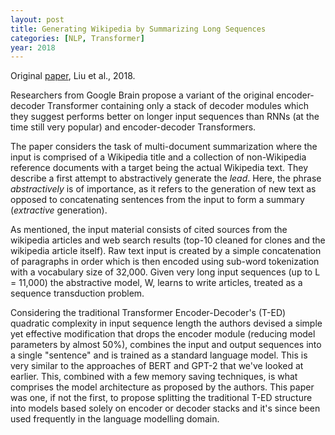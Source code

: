 ```yaml
---
layout: post
title: Generating Wikipedia by Summarizing Long Sequences
categories: [NLP, Transformer]
year: 2018
---
```

Original [paper](https://arxiv.org/pdf/1801.10198.pdf), Liu et al., 2018.

Researchers from Google Brain propose a variant of the original encoder-decoder Transformer containing only a stack of decoder modules which they suggest performs better on longer input sequences than RNNs (at the time still very popular) and encoder-decoder Transformers.

The paper considers the task of multi-document summarization where the input is comprised of a Wikipedia title and a collection of non-Wikipedia reference documents with a target being the actual Wikipedia text. They describe a first attempt to abstractively generate the *lead*. Here, the phrase *abstractively* is of importance, as it refers to the generation of new text as opposed to concatenating sentences from the input to form a summary (*extractive* generation).

As mentioned, the input material consists of cited sources from the wikipedia articles and web search results (top-10 cleaned for clones and the wikipedia article itself). Raw text input is created by a simple concatenation of paragraphs in order which is then encoded using sub-word tokenization with a vocabulary size of 32,000. Given very long input sequences (up to L = 11,000) the abstractive model, W, learns to write articles, treated as a sequence transduction problem.

Considering the traditional Transformer Encoder-Decoder's (T-ED) quadratic complexity in input sequence length the authors devised a simple yet effective modification that drops the encoder module (reducing model parameters by almost 50%), combines the input and output sequences into a single "sentence" and is trained as a standard language model. This is very similar to the approaches of BERT and GPT-2 that we've looked at earlier. This, combined with a few memory saving techniques, is what comprises the model architecture as proposed by the authors. This paper was one, if not the first, to propose splitting the traditional T-ED structure into models based solely on encoder or decoder stacks and it's since been used frequently in the language modelling domain.    


